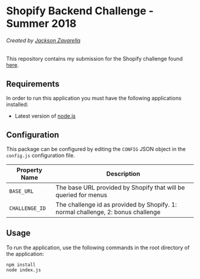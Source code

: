 # Shopify Backend Challenge - Summer 2018
###### Created by [Jackson Zavarella](https://www.linkedin.com/in/jackson-zavarella-040183133/)

This repository contains my submission for the Shopify challenge found [here](https://backend-challenge-summer-2018.herokuapp.com/).

## Requirements
In order to run this application you must have the following applications installed:
* Latest version of [node.js](https://nodejs.org/en/)

## Configuration
This package can be configured by editing the `CONFIG` JSON object in the  ``config.js`` configuration file.

Property Name | Description
--- | ---
`BASE_URL` | The base URL provided by Shopify that will be queried for menus
`CHALLENGE_ID` | The challenge id as provided by Shopify. 1: normal challenge, 2: bonus challenge

## Usage
To run the application, use the following commands in the root directory of the application:

```shell
npm install
node index.js
```
